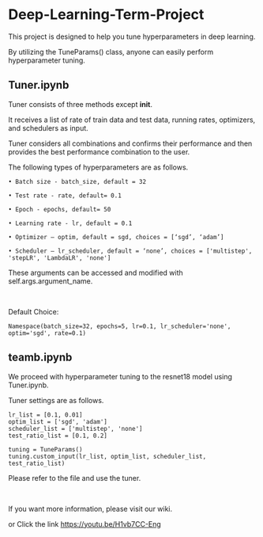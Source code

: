 # Deep-Learning-Term-Project

This project is designed to help you tune hyperparameters in deep learning.

By utilizing the TuneParams() class, anyone can easily perform hyperparameter tuning.


## Tuner.ipynb

Tuner consists of three methods except __init__.

It receives a list of rate of train data and test data, running rates, optimizers, and schedulers as input.

Tuner considers all combinations and confirms their performance and then provides the best performance combination to the user.

The following types of hyperparameters are as follows.

    • Batch size - batch_size, default = 32

    • Test rate - rate, default= 0.1

    • Epoch - epochs, default= 50

    • Learning rate - lr, default = 0.1

    • Optimizer – optim, default = sgd, choices = [‘sgd’, ‘adam’]

    • Scheduler – lr_scheduler, default = ‘none’, choices = ['multistep', 'stepLR', 'LambdaLR', 'none']

These arguments can be accessed and modified with self.args.argument_name.

<br>

Default Choice:

    Namespace(batch_size=32, epochs=5, lr=0.1, lr_scheduler='none', optim='sgd', rate=0.1)

## teamb.ipynb

We proceed with hyperparameter tuning to the resnet18 model using Tuner.ipynb.

Tuner settings are as follows.

~~~
lr_list = [0.1, 0.01]
optim_list = ['sgd', 'adam']
scheduler_list = ['multistep', 'none']
test_ratio_list = [0.1, 0.2]

tuning = TuneParams()
tuning.custom_input(lr_list, optim_list, scheduler_list, test_ratio_list)
~~~

Please refer to the file and use the tuner.

<br>

If you want more information, please visit our wiki.

or Click the link https://youtu.be/H1vb7CC-Eng
